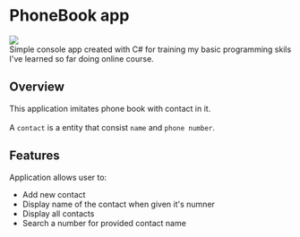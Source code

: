 # PhoneBook app

![](https://img.shields.io/badge/Version-1.0.0-green?logo=csharp)<br />
Simple console app created with C# for training my basic programming skils I've learned so far doing online course.

## Overview

This application imitates phone book with contact in it.<br />
<br />
A `contact` is a entity that consist `name` and `phone number`.<br />

## Features

Application allows user to:

- Add new contact
- Display name of the contact when given it's numner
- Display all contacts
- Search a number for provided contact name
